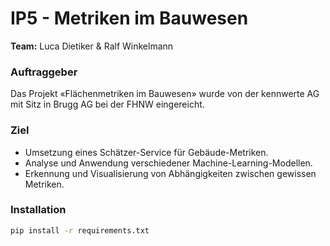 # IP5 - Metriken im Bauwesen
**Team:** Luca Dietiker & Ralf Winkelmann

### Auftraggeber
Das Projekt «Flächenmetriken im Bauwesen» wurde von der kennwerte AG mit Sitz in Brugg AG bei der FHNW eingereicht. 

### Ziel
- Umsetzung eines Schätzer-Service für Gebäude-Metriken.
- Analyse und Anwendung verschiedener Machine-Learning-Modellen.
- Erkennung und Visualisierung von Abhängigkeiten zwischen gewissen Metriken.


### Installation

```bash
pip install -r requirements.txt
```

